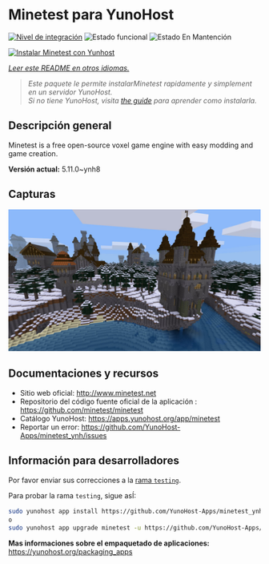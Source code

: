 <!--
Este archivo README esta generado automaticamente<https://github.com/YunoHost/apps/tree/master/tools/readme_generator>
No se debe editar a mano.
-->

# Minetest para YunoHost

[![Nivel de integración](https://apps.yunohost.org/badge/integration/minetest)](https://ci-apps.yunohost.org/ci/apps/minetest/)
![Estado funcional](https://apps.yunohost.org/badge/state/minetest)
![Estado En Mantención](https://apps.yunohost.org/badge/maintained/minetest)

[![Instalar Minetest con Yunhost](https://install-app.yunohost.org/install-with-yunohost.svg)](https://install-app.yunohost.org/?app=minetest)

*[Leer este README en otros idiomas.](./ALL_README.md)*

> *Este paquete le permite instalarMinetest rapidamente y simplement en un servidor YunoHost.*  
> *Si no tiene YunoHost, visita [the guide](https://yunohost.org/install) para aprender como instalarla.*

## Descripción general

Minetest is a free open-source voxel game engine with easy modding and game creation.


**Versión actual:** 5.11.0~ynh8

## Capturas

![Captura de Minetest](./doc/screenshots/screenshot.jpg)

## Documentaciones y recursos

- Sitio web oficial: <http://www.minetest.net>
- Repositorio del código fuente oficial de la aplicación : <https://github.com/minetest/minetest>
- Catálogo YunoHost: <https://apps.yunohost.org/app/minetest>
- Reportar un error: <https://github.com/YunoHost-Apps/minetest_ynh/issues>

## Información para desarrolladores

Por favor enviar sus correcciones a la [rama `testing`](https://github.com/YunoHost-Apps/minetest_ynh/tree/testing).

Para probar la rama `testing`, sigue asÍ:

```bash
sudo yunohost app install https://github.com/YunoHost-Apps/minetest_ynh/tree/testing --debug
o
sudo yunohost app upgrade minetest -u https://github.com/YunoHost-Apps/minetest_ynh/tree/testing --debug
```

**Mas informaciones sobre el empaquetado de aplicaciones:** <https://yunohost.org/packaging_apps>
